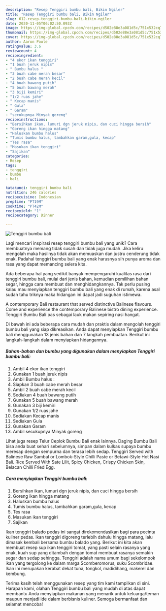 ```yaml
---
description: "Resep Tenggiri bumbu bali, Bikin Ngiler"
title: "Resep Tenggiri bumbu bali, Bikin Ngiler"
slug: 612-resep-tenggiri-bumbu-bali-bikin-ngiler
date: 2020-11-05T06:02:50.093Z
image: https://img-global.cpcdn.com/recipes/d502e88e3a081d5c/751x532cq70/tenggiri-bumbu-bali-foto-resep-utama.jpg
thumbnail: https://img-global.cpcdn.com/recipes/d502e88e3a081d5c/751x532cq70/tenggiri-bumbu-bali-foto-resep-utama.jpg
cover: https://img-global.cpcdn.com/recipes/d502e88e3a081d5c/751x532cq70/tenggiri-bumbu-bali-foto-resep-utama.jpg
author: Aaron Poole
ratingvalue: 3.6
reviewcount: 4
recipeingredient:
- "4 ekor ikan tenggiri"
- "1 buah jeruk nipis"
- " Bumbu halus "
- "3 buah cabe merah besar"
- "2 buah cabe merah kecil"
- "4 buah bawang putih"
- "5 buah bawang merah"
- "3 biji kemiri"
- "1/2 ruas jahe"
- " Kecap manis"
- " Gula"
- " Garam"
- "secukupnya Minyak goreng"
recipeinstructions:
- "Bersihkan ikan, lumuri dgn jeruk nipis, dan cuci hingga bersih"
- "Goreng ikan hingga matang"
- "Haluskan bumbu halus"
- "Tumis bumbu halus, tambahkan garam,gula, kecap"
- "Tes rasa"
- "Masukan ikan tenggiri"
- "Sajikan"
categories:
- Resep
tags:
- tenggiri
- bumbu
- bali

katakunci: tenggiri bumbu bali 
nutrition: 246 calories
recipecuisine: Indonesian
preptime: "PT19M"
cooktime: "PT42M"
recipeyield: "1"
recipecategory: Dinner

---
```



![Tenggiri bumbu bali](https://img-global.cpcdn.com/recipes/d502e88e3a081d5c/751x532cq70/tenggiri-bumbu-bali-foto-resep-utama.jpg)

Lagi mencari inspirasi resep tenggiri bumbu bali yang unik? Cara membuatnya memang tidak susah dan tidak juga mudah. Jika keliru mengolah maka hasilnya tidak akan memuaskan dan justru cenderung tidak enak. Padahal tenggiri bumbu bali yang enak harusnya sih punya aroma dan rasa yang dapat memancing selera kita.

Ada beberapa hal yang sedikit banyak mempengaruhi kualitas rasa dari tenggiri bumbu bali, mulai dari jenis bahan, kemudian pemilihan bahan segar, hingga cara membuat dan menghidangkannya. Tak perlu pusing kalau mau menyiapkan tenggiri bumbu bali yang enak di rumah, karena asal sudah tahu triknya maka hidangan ini dapat jadi suguhan istimewa.

A contemporary Bali restaurant that served distinctive Balinese flavours. Come and experience the contemporary Balinese bistro dining experience. Tenggiri Bumbu Bali pas sebagai lauk makan sepiring nasi hangat.


Di bawah ini ada beberapa cara mudah dan praktis dalam mengolah tenggiri bumbu bali yang siap dikreasikan. Anda dapat menyiapkan Tenggiri bumbu bali menggunakan 13 jenis bahan dan 7 langkah pembuatan. Berikut ini langkah-langkah dalam menyiapkan hidangannya.

<!--inarticleads1-->

##### Bahan-bahan dan bumbu yang digunakan dalam menyiapkan Tenggiri bumbu bali:

1. Ambil 4 ekor ikan tenggiri
1. Gunakan 1 buah jeruk nipis
1. Ambil  Bumbu halus :
1. Siapkan 3 buah cabe merah besar
1. Ambil 2 buah cabe merah kecil
1. Sediakan 4 buah bawang putih
1. Gunakan 5 buah bawang merah
1. Gunakan 3 biji kemiri
1. Gunakan 1/2 ruas jahe
1. Sediakan  Kecap manis
1. Sediakan  Gula
1. Gunakan  Garam
1. Ambil secukupnya Minyak goreng


Lihat juga resep Telur Ceplok Bumbu Bali enak lainnya. Daging Bumbu Bali bisa anda buat sehari sebelumnya, simpan dalam kulkas supaya bumbu meresap dengan sempurna dan terasa lebih sedap. Tenggiri Served with Balinese Raw Sambal or Lombok-Style Chilli Paste or Betawi-Style Hot Nasi Bali. Rice Served With Sate Lilit, Spicy Chicken, Crispy Chicken Skin, Belacan Chilli Fried Egg. 

<!--inarticleads2-->

##### Cara menyiapkan Tenggiri bumbu bali:

1. Bersihkan ikan, lumuri dgn jeruk nipis, dan cuci hingga bersih
1. Goreng ikan hingga matang
1. Haluskan bumbu halus
1. Tumis bumbu halus, tambahkan garam,gula, kecap
1. Tes rasa
1. Masukan ikan tenggiri
1. Sajikan


Ikan tenggiri balado pedas ini sangat direkomendasikan bagi para pecinta kuliner pedas. Ikan tenggiri digoreng terlebih dahulu hingga matang, lalu dimasak kembali bersama bumbu balado yang. Berikut ini kita akan membuat resep sup ikan tenggiri tomat, yang pasti selain rasanya yang enak, kuah sup yang ditambah dengan tomat membuat rasanya semakin segar dan sedap sehingga. Tenggiri adalah nama umum bagi sekelompok ikan yang tergolong ke dalam marga Scomberomorus, suku Scombridae. Ikan ini merupakan kerabat dekat tuna, tongkol, madidihang, makerel dan kembung. 

Terima kasih telah menggunakan resep yang tim kami tampilkan di sini. Harapan kami, olahan Tenggiri bumbu bali yang mudah di atas dapat membantu Anda menyiapkan makanan yang menarik untuk keluarga/teman maupun menjadi ide dalam berbisnis kuliner. Semoga bermanfaat dan selamat mencoba!
